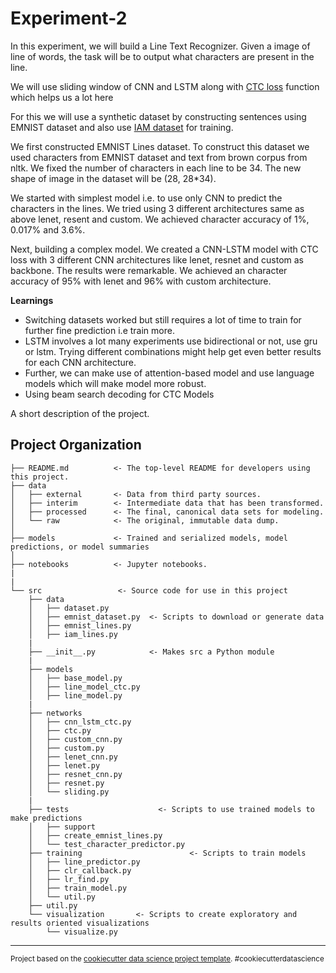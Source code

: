 Experiment-2
==============================

In this experiment, we will build a Line Text Recognizer. Given a image of line of words, the task will be to output what characters are present in the line.

We will use sliding window of CNN and LSTM along with [CTC loss](https://distill.pub/2017/ctc/) function which helps us a lot here

For this we will use a synthetic dataset by constructing sentences using EMNIST dataset and also use [IAM dataset](http://www.fki.inf.unibe.ch/databases/iam-handwriting-database) for training. 

We first constructed EMNIST Lines dataset. To construct this dataset we used characters from EMNIST dataset and text from brown corpus from nltk. We fixed the number of characters in each line to be 34. The new shape of image in the dataset will be (28, 28*34). 

We started with simplest model i.e. to use only CNN to predict the characters in the lines. We tried using 3 different architectures same as above lenet, resent and custom. We achieved character accuracy of 1%, 0.017% and 3.6%. 

Next, building a complex model. We created a CNN-LSTM model with CTC loss with 3 different CNN architectures like lenet, resnet and custom as backbone. The results were remarkable. We achieved an character accuracy of 95% with lenet and 96% with custom architecture.


**Learnings**

- Switching datasets worked but still requires a lot of time to train for further fine prediction i.e train more.
- LSTM involves a lot many experiments use bidirectional or not, use gru or lstm. Trying different combinations might help get even better results for each CNN architecture.
- Further, we can make use of attention-based model and use language models which will make model more robust.
- Using beam search decoding for CTC Models


A short description of the project.

Project Organization
------------

    ├── README.md          <- The top-level README for developers using this project.
    ├── data
    │   ├── external       <- Data from third party sources.
    │   ├── interim        <- Intermediate data that has been transformed.
    │   ├── processed      <- The final, canonical data sets for modeling.
    │   └── raw            <- The original, immutable data dump.
    │
    ├── models             <- Trained and serialized models, model predictions, or model summaries
    │
    ├── notebooks          <- Jupyter notebooks.
    |
    |
    └── src                 <- Source code for use in this project
        ├── data
        │   ├── dataset.py
        │   ├── emnist_dataset.py  <- Scripts to download or generate data
        │   ├── emnist_lines.py
        │   ├── iam_lines.py
        |
        ├── __init__.py            <- Makes src a Python module
        |
        ├── models
        │   ├── base_model.py
        │   ├── line_model_ctc.py
        │   ├── line_model.py
        |
        ├── networks
        │   ├── cnn_lstm_ctc.py
        │   ├── ctc.py
        │   ├── custom_cnn.py
        │   ├── custom.py
        │   ├── lenet_cnn.py
        │   ├── lenet.py
        │   ├── resnet_cnn.py
        │   ├── resnet.py
        │   └── sliding.py
        |
        ├── tests                    <- Scripts to use trained models to make predictions
        │   ├── support
        │   ├── create_emnist_lines.py
        │   └── test_character_predictor.py  
        ├── training                        <- Scripts to train models
        │   ├── line_predictor.py
        │   ├── clr_callback.py
        │   ├── lr_find.py
        │   ├── train_model.py                 
        │   └── util.py
        ├── util.py
        └── visualization       <- Scripts to create exploratory and results oriented visualizations
            └── visualize.py

--------

<p><small>Project based on the <a target="_blank" href="https://drivendata.github.io/cookiecutter-data-science/">cookiecutter data science project template</a>. #cookiecutterdatascience</small></p>
